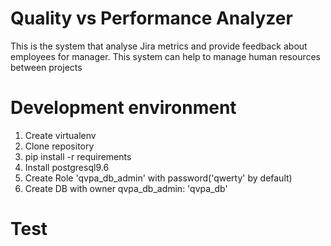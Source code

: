 # Quality vs Performance Analyzer 

This is the system that analyse Jira metrics and provide feedback about employees for manager. This system can help to manage human resources between projects

# Development environment
1) Create virtualenv
2) Clone repository
3) pip install -r requirements
4) Install postgresql9.6
5) Create Role 'qvpa_db_admin' with password('qwerty' by default)
6) Create DB with owner qvpa_db_admin: 'qvpa_db'

# Test
